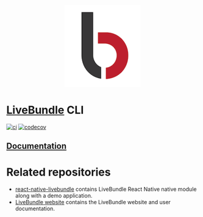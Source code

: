 <h2 align="center">
    <br>
	<img src="./assets/logo.png" alt="LiveBundle" width="200">
	<br>
</h2>

# [LiveBundle][7] CLI

[![ci][1]][2] [![codecov][3]][4]

## [Documentation][8]
# Related repositories

- [react-native-livebundle](https://github.com/electrode-io/react-native-livebundle) contains LiveBundle React Native native module along with a demo application.
- [LiveBundle website](https://github.com/electrode-io/livebundle-website) contains the LiveBundle website and user documentation.

[1]: https://github.com/electrode-io/livebundle/workflows/ci/badge.svg
[2]: https://github.com/electrode-io/livebundle/actions
[3]: https://codecov.io/gh/electrode-io/livebundle/branch/master/graph/badge.svg?token=97VWVN63G0
[4]: https://codecov.io/gh/electrode-io/livebundle
[5]: https://code.visualstudio.com/
[6]: https://www.npmjs.com/package/debug
[7]: https://www.livebundle.io
[8]: https://www.livebundle.io/docs/
